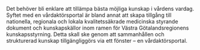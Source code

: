 Det behöver bli enklare att tillämpa bästa möjliga kunskap i vårdens vardag. Syftet med en vårdaktörsportal är bland annat att skapa tillgång till nationella, regionala och lokala kvalitetssäkrade medicinska styrande dokument och kunskapskällor inom ramen för Västra Götalandsregionens kunskapsstyrning. Detta skall ske genom att sammanhållen och strukturerad kunskap tillgängliggörs via ett fönster – en vårdaktörsportal.